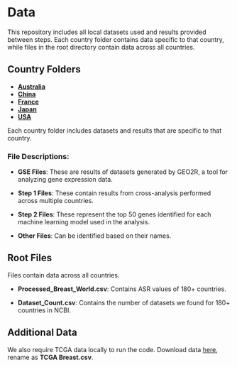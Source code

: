 # Data

This repository includes all local datasets used and results provided between steps. Each country folder contains data specific to that country, while files in the root directory contain data across all countries.

## Country Folders
- **[Australia](./Australia)**
- **[China](./China)**
- **[France](./France)**
- **[Japan](./Japan)**
- **[USA](./USA)**

Each country folder includes datasets and results that are specific to that country.

### File Descriptions:
- **GSE Files**: These are results of datasets generated by GEO2R, a tool for analyzing gene expression data.
  
- **Step 1 Files**: These contain results from cross-analysis performed across multiple countries.

- **Step 2 Files**: These represent the top 50 genes identified for each machine learning model used in the analysis.

- **Other Files**: Can be identified based on their names.

## Root Files

Files contain data across all countries.

- **Processed_Breast_World.csv**: Contains ASR values of 180+ countries.

- **Dataset_Count.csv**: Contains the number of datasets we found for 180+ countries in NCBI.

## Additional Data

We also require TCGA data locally to run the code. Download data [here](https://tcga-xena-hub.s3.us-east-1.amazonaws.com/download/TCGA.BRCA.sampleMap%2FHiSeqV2.gz), rename as **TCGA Breast.csv**.



